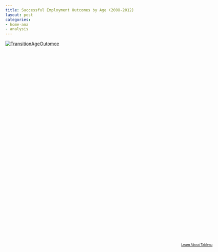 ```yaml
---
title: Successful Employment Outcomes by Age (2008-2012)
layout: post
categories:
- home-ana
- analysis
---
```


<script type='text/javascript' src='http://public.tableausoftware.com/javascripts/api/viz_v1.js'></script><div class='tableauPlaceholder' style='width: 654px; height: 629px;'><noscript><a href='#'><img alt='TransitionAgeOutomce ' src='http:&#47;&#47;public.tableausoftware.com&#47;static&#47;images&#47;Ma&#47;MajorOcc_Stats&#47;TransitionAgeOutomce&#47;1_rss.png' style='border: none' /></a></noscript><object class='tableauViz' width='654' height='629' style='display:none;'><param name='host_url' value='http%3A%2F%2Fpublic.tableausoftware.com%2F' /> <param name='site_root' value='' /><param name='name' value='MajorOcc_Stats&#47;TransitionAgeOutomce' /><param name='tabs' value='no' /><param name='toolbar' value='yes' /><param name='static_image' value='http:&#47;&#47;public.tableausoftware.com&#47;static&#47;images&#47;Ma&#47;MajorOcc_Stats&#47;TransitionAgeOutomce&#47;1.png' /> <param name='animate_transition' value='yes' /><param name='display_static_image' value='yes' /><param name='display_spinner' value='yes' /><param name='display_overlay' value='yes' /><param name='display_count' value='yes' /><param name='filter' value='amp;:showVizHome=no' /></object></div><div style='width:654px;height:22px;padding:0px 10px 0px 0px;color:black;font:normal 8pt verdana,helvetica,arial,sans-serif;'><div style='float:right; padding-right:8px;'><a href='http://www.tableausoftware.com/public/about-tableau-products?ref=http://public.tableausoftware.com/views/MajorOcc_Stats/TransitionAgeOutomce' target='_blank'>Learn About Tableau</a></div></div>
